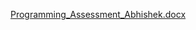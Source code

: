 [Programming_Assessment_Abhishek.docx](https://github.com/user-attachments/files/16179005/Programming_Assessment_Abhishek.docx)
